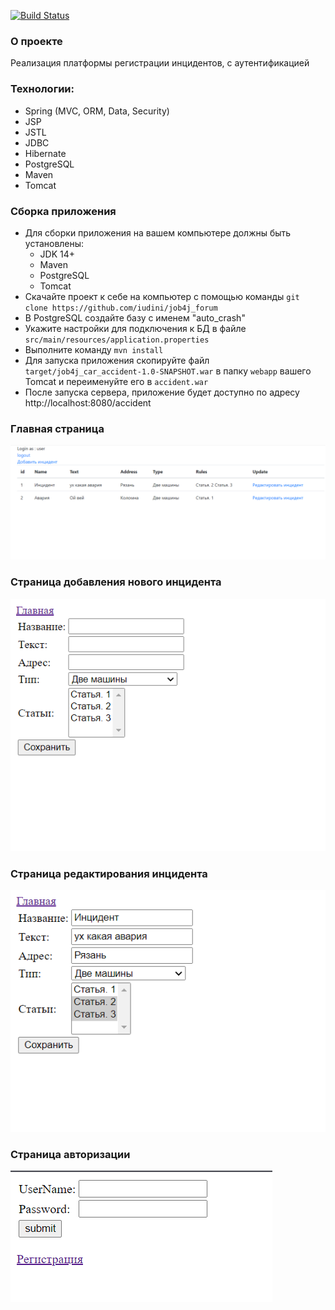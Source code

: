 [![Build Status](https://app.travis-ci.com/iudini/job4j_car_accident.svg?branch=main)](https://app.travis-ci.com/iudini/job4j_car_accident)

### О проекте

Реализация платформы регистрации инцидентов, с аутентификацией

### Технологии:

- Spring (MVC, ORM, Data, Security)
- JSP
- JSTL
- JDBC
- Hibernate
- PostgreSQL
- Maven
- Tomcat

### Сборка приложения
- Для сборки приложения на вашем компьютере должны быть установлены:
    - JDK 14+
    - Maven
    - PostgreSQL
    - Tomcat
- Скачайте проект к себе на компьютер с помощью команды `git clone https://github.com/iudini/job4j_forum`
- В PostgreSQL создайте базу с именем "auto_crash"
- Укажите настройки для подключения к БД в файле `src/main/resources/application.properties`
- Выполните команду `mvn install`
- Для запуска приложения скопируйте файл `target/job4j_car_accident-1.0-SNAPSHOT.war` в папку `webapp` вашего Tomcat и переименуйте его в `accident.war`
- После запуска сервера, приложение будет доступно по адресу http://localhost:8080/accident

### Главная страница
![](images/1.png)

### Страница добавления нового инцидента
![](images/2.png)

### Страница редактирования инцидента
![](images/3.png)

### Страница авторизации
![](images/4.png)
